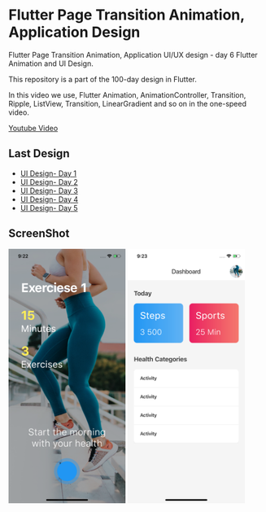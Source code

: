 # Flutter Page Transition Animation, Application Design

Flutter Page Transition Animation, Application UI/UX design - day 6 Flutter Animation and UI Design.

This repository is a part of the 100-day design in Flutter.

In this video we use, Flutter Animation, AnimationController, Transition, Ripple, ListView, Transition, LinearGradient and so on in the one-speed video.

[Youtube Video](https://youtu.be/KEUKRT9Xsls)

## Last Design
- [UI Design- Day 1](https://github.com/afgprogrammer/flutter-inspiration-app-ui)
- [UI Design- Day 2](https://github.com/afgprogrammer/Flutter-trip-app-ui)
- [UI Design- Day 3](https://github.com/afgprogrammer/Flutter-food-delivery-app-ui)
- [UI Design- Day 4](https://github.com/afgprogrammer/Flutter-actors-profile-app-ui)
- [UI Design- Day 5](https://github.com/afgprogrammer/Flutter-ripple-map-application)

## ScreenShot

<img src="assets/screenshot/one.png" height="500em" />&nbsp;<img src="assets/screenshot/two.png" height="500em" />

